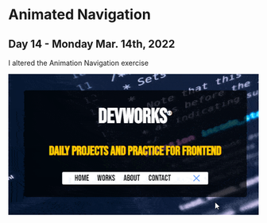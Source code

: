 # Animated Navigation
## Day 14 - Monday Mar. 14th, 2022
I altered the Animation Navigation exercise

![Demo of Animated Navigation](demo.gif)